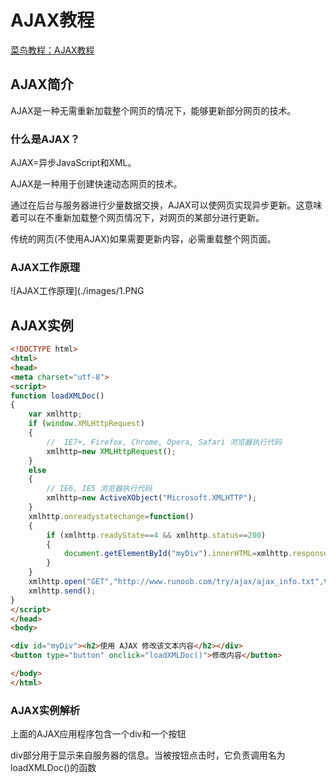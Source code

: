 # AJAX教程

[菜鸟教程：AJAX教程](http://www.runoob.com/ajax/ajax-intro.html)

## AJAX简介

AJAX是一种无需重新加载整个网页的情况下，能够更新部分网页的技术。

### 什么是AJAX？

AJAX=异步JavaScript和XML。

AJAX是一种用于创建快速动态网页的技术。

通过在后台与服务器进行少量数据交换，AJAX可以使网页实现异步更新。这意味着可以在不重新加载整个网页情况下，对网页的某部分进行更新。

传统的网页(不使用AJAX)如果需要更新内容，必需重载整个网页面。

### AJAX工作原理

![AJAX工作原理](./images/1.PNG

## AJAX实例

```html
<!DOCTYPE html>
<html>
<head>
<meta charset="utf-8">
<script>
function loadXMLDoc()
{
    var xmlhttp;
    if (window.XMLHttpRequest)
    {
        //  IE7+, Firefox, Chrome, Opera, Safari 浏览器执行代码
        xmlhttp=new XMLHttpRequest();
    }
    else
    {
        // IE6, IE5 浏览器执行代码
        xmlhttp=new ActiveXObject("Microsoft.XMLHTTP");
    }
    xmlhttp.onreadystatechange=function()
    {
        if (xmlhttp.readyState==4 && xmlhttp.status==200)
        {
            document.getElementById("myDiv").innerHTML=xmlhttp.responseText;
        }
    }
    xmlhttp.open("GET","http://www.runoob.com/try/ajax/ajax_info.txt",true);
    xmlhttp.send();
}
</script>
</head>
<body>

<div id="myDiv"><h2>使用 AJAX 修改该文本内容</h2></div>
<button type="button" onclick="loadXMLDoc()">修改内容</button>

</body>
</html>
```

### AJAX实例解析

上面的AJAX应用程序包含一个div和一个按钮

div部分用于显示来自服务器的信息。当被按钮点击时，它负责调用名为loadXMLDoc()的函数
